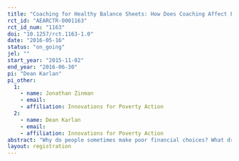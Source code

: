 ```yaml
---
title: "Coaching for Healthy Balance Sheets: How Does Coaching Affect Financial Decision-making and Portfolio Health?"
rct_id: "AEARCTR-0001163"
rct_id_num: "1163"
doi: "10.1257/rct.1163-1.0"
date: "2016-05-16"
status: "on_going"
jel: ""
start_year: "2015-11-02"
end_year: "2016-06-30"
pi: "Dean Karlan"
pi_other:
  1:
    - name: Jonathan Zinman
    - email: 
    - affiliation: Innovations for Poverty Action
  2:
    - name: Dean Karlan
    - email: 
    - affiliation: Innovations for Poverty Action
abstract: "Why do people sometimes make poor financial choices? What drives individuals’ decisions about what to do with their money? IPA is partnering with a private shipping company in Lima, Peru to deliver a financial coaching program that aims to address behavioral biases that could be preventing their employees from making healthy financial choices. Researchers will evaluate the impact of the program on the employees’ financial decisions related to credit, savings, and money management."
layout: registration
---
```


